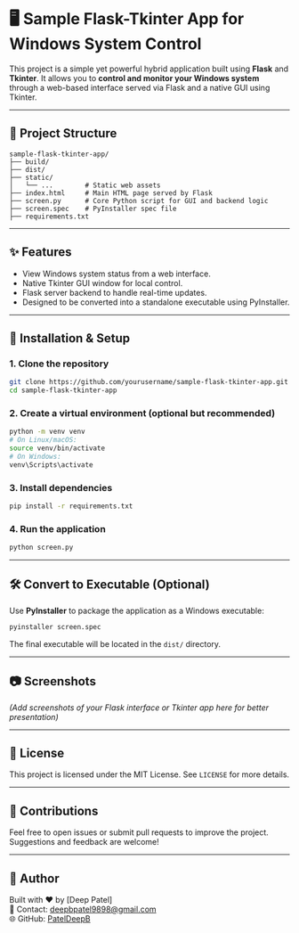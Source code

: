 # 🖥️ Sample Flask-Tkinter App for Windows System Control

This project is a simple yet powerful hybrid application built using **Flask** and **Tkinter**. It allows you to **control and monitor your Windows system** through a web-based interface served via Flask and a native GUI using Tkinter.

---

## 📁 Project Structure

```
sample-flask-tkinter-app/
├── build/
├── dist/
├── static/
│   └── ...        # Static web assets
├── index.html     # Main HTML page served by Flask
├── screen.py      # Core Python script for GUI and backend logic
├── screen.spec    # PyInstaller spec file
├── requirements.txt
```

---

## ✨ Features

- View Windows system status from a web interface.
- Native Tkinter GUI window for local control.
- Flask server backend to handle real-time updates.
- Designed to be converted into a standalone executable using PyInstaller.

---

## 🚀 Installation & Setup

### 1. Clone the repository

```bash
git clone https://github.com/yourusername/sample-flask-tkinter-app.git
cd sample-flask-tkinter-app
```

### 2. Create a virtual environment (optional but recommended)

```bash
python -m venv venv
# On Linux/macOS:
source venv/bin/activate
# On Windows:
venv\Scripts\activate
```

### 3. Install dependencies

```bash
pip install -r requirements.txt
```

### 4. Run the application

```bash
python screen.py
```

---

## 🛠️ Convert to Executable (Optional)

Use **PyInstaller** to package the application as a Windows executable:

```bash
pyinstaller screen.spec
```

The final executable will be located in the `dist/` directory.

---

## 📷 Screenshots

*(Add screenshots of your Flask interface or Tkinter app here for better presentation)*

---

## 📄 License

This project is licensed under the MIT License. See `LICENSE` for more details.

---

## 🙌 Contributions

Feel free to open issues or submit pull requests to improve the project. Suggestions and feedback are welcome!

---

## 🔗 Author

Built with ❤️ by [Deep Patel]  
📧 Contact: deepbpatel9898@gmail.com  
🌐 GitHub: [PatelDeepB](https://github.com/PatelDeepB)
